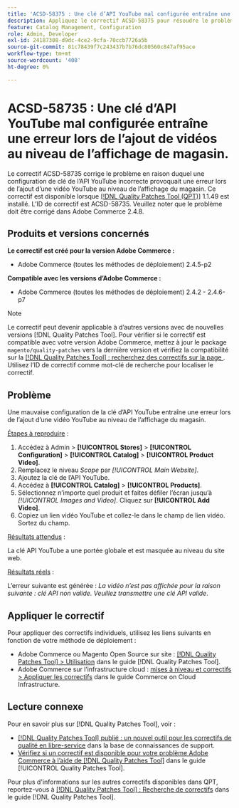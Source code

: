 ```yaml
---
title: 'ACSD-58375 : Une clé d’API YouTube mal configurée entraîne une erreur lors de l’ajout de vidéos au niveau de l’affichage de la boutique.'
description: Appliquez le correctif ACSD-58375 pour résoudre le problème Adobe Commerce en raison duquel une configuration de clé API YouTube incorrecte provoque une erreur lors de l’ajout d’une vidéo YouTube au niveau de l’affichage du magasin.
feature: Catalog Management, Configuration
role: Admin, Developer
exl-id: 24187308-d9dc-4ce2-9cfa-70ccb7726a5b
source-git-commit: 81c78439f7c243437b7b76dc80560c847af95ace
workflow-type: tm+mt
source-wordcount: '408'
ht-degree: 0%

---
```


# ACSD-58735 : Une clé d’API YouTube mal configurée entraîne une erreur lors de l’ajout de vidéos au niveau de l’affichage de magasin.

Le correctif ACSD-58735 corrige le problème en raison duquel une configuration de clé de l’API YouTube incorrecte provoquait une erreur lors de l’ajout d’une vidéo YouTube au niveau de l’affichage du magasin. Ce correctif est disponible lorsque [[!DNL Quality Patches Tool (QPT)]](https://experienceleague.adobe.com/fr/docs/commerce-knowledge-base/kb/announcements/commerce-announcements/magento-quality-patches-released-new-tool-to-self-serve-quality-patches) 1.1.49 est installé. L’ID de correctif est ACSD-58735. Veuillez noter que le problème doit être corrigé dans Adobe Commerce 2.4.8.

## Produits et versions concernés

**Le correctif est créé pour la version Adobe Commerce :**

* Adobe Commerce (toutes les méthodes de déploiement) 2.4.5-p2

**Compatible avec les versions d’Adobe Commerce :**

* Adobe Commerce (toutes les méthodes de déploiement) 2.4.2 - 2.4.6-p7

>[!NOTE]
>
>Le correctif peut devenir applicable à d’autres versions avec de nouvelles versions [!DNL Quality Patches Tool]. Pour vérifier si le correctif est compatible avec votre version Adobe Commerce, mettez à jour le package `magento/quality-patches` vers la dernière version et vérifiez la compatibilité sur la [[!DNL Quality Patches Tool] : recherchez des correctifs sur la page ](https://experienceleague.adobe.com/tools/commerce-quality-patches/index.html?lang=fr). Utilisez l’ID de correctif comme mot-clé de recherche pour localiser le correctif.

## Problème

Une mauvaise configuration de la clé d’API YouTube entraîne une erreur lors de l’ajout d’une vidéo YouTube au niveau de l’affichage du magasin.

<u>Étapes à reproduire</u> :

1. Accédez à Admin > **[!UICONTROL Stores]** > **[!UICONTROL Configuration]** > **[!UICONTROL Catalog]** > **[!UICONTROL Product Video]**.
1. Remplacez le niveau *Scope* par *[!UICONTROL Main Website]*.
1. Ajoutez la clé de l’API YouTube.
1. Accédez à **[!UICONTROL Catalog]** > **[!UICONTROL Products]**.
1. Sélectionnez n’importe quel produit et faites défiler l’écran jusqu’à *[!UICONTROL Images and Video]*. Cliquez sur **[!UICONTROL Add Video]**.
1. Copiez un lien vidéo YouTube et collez-le dans le champ de lien vidéo. Sortez du champ.

<u>Résultats attendus</u> :

La clé API YouTube a une portée globale et est masquée au niveau du site web.

<u>Résultats réels</u> :

L’erreur suivante est générée : *La vidéo n’est pas affichée pour la raison suivante : clé API non valide. Veuillez transmettre une clé API valide*.

## Appliquer le correctif

Pour appliquer des correctifs individuels, utilisez les liens suivants en fonction de votre méthode de déploiement :

* Adobe Commerce ou Magento Open Source sur site : [[!DNL Quality Patches Tool] > Utilisation](/help/tools/quality-patches-tool/usage.md) dans le guide [!DNL Quality Patches Tool].
* Adobe Commerce sur l’infrastructure cloud : [mises à niveau et correctifs > Appliquer les correctifs](https://experienceleague.adobe.com/docs/commerce-cloud-service/user-guide/develop/upgrade/apply-patches.html?lang=fr) dans le guide Commerce on Cloud Infrastructure.

## Lecture connexe

Pour en savoir plus sur [!DNL Quality Patches Tool], voir :

* [[!DNL Quality Patches Tool] publié : un nouvel outil pour les correctifs de qualité en libre-service](https://experienceleague.adobe.com/fr/docs/commerce-knowledge-base/kb/announcements/commerce-announcements/magento-quality-patches-released-new-tool-to-self-serve-quality-patches) dans la base de connaissances de support.
* [Vérifiez si un correctif est disponible pour votre problème Adobe Commerce à l’aide de  [!DNL Quality Patches Tool]](/help/tools/quality-patches-tool/patches-available-in-qpt/check-patch-for-magento-issue-with-magento-quality-patches.md) dans le guide [!UICONTROL Quality Patches Tool].


Pour plus d&#39;informations sur les autres correctifs disponibles dans QPT, reportez-vous à [[!DNL Quality Patches Tool] : Recherche de correctifs](https://experienceleague.adobe.com/tools/commerce-quality-patches/index.html?lang=fr) dans le guide [!DNL Quality Patches Tool].

